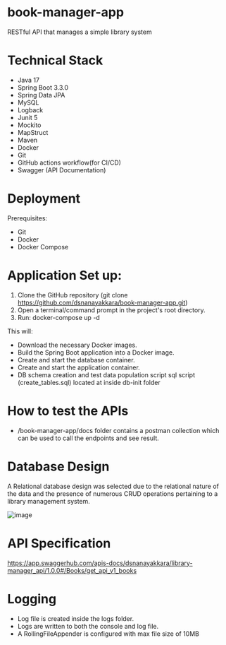 # book-manager-app
RESTful API that manages a simple library system

# Technical Stack
* Java 17
* Spring Boot 3.3.0
* Spring Data JPA
* MySQL
* Logback
* Junit 5
* Mockito
* MapStruct
* Maven
* Docker
* Git
* GitHub actions workflow(for CI/CD)
* Swagger (API Documentation)

# Deployment
Prerequisites:
- Git
- Docker
- Docker Compose

# Application Set up:
1. Clone the GitHub repository (git clone https://github.com/dsnanayakkara/book-manager-app.git)
2. Open a terminal/command prompt in the project's root directory.
3. Run:
docker-compose up -d

This will:

- Download the necessary Docker images.
- Build the Spring Boot application into a Docker image.
- Create and start the database container.
- Create and start the application container.
- DB schema creation and test data population script sql script (create_tables.sql) located at  inside db-init folder

# How to test the APIs
- /book-manager-app/docs folder contains a postman collection which can be used to call the endpoints and see result.

# Database Design
A Relational database design was selected due to the relational nature of the data and the presence of numerous CRUD operations pertaining to a library management system.


![image](https://github.com/dsnanayakkara/book-manager-app/assets/47851416/cb357987-1aee-4bd0-bf3f-e5b9ac3d90c8)

# API Specification
https://app.swaggerhub.com/apis-docs/dsnanayakkara/library-manager_api/1.0.0#/Books/get_api_v1_books


# Logging
- Log file is created inside the logs folder.
- Logs are written to both the console and log file.
- A RollingFileAppender is configured with max file size of 10MB